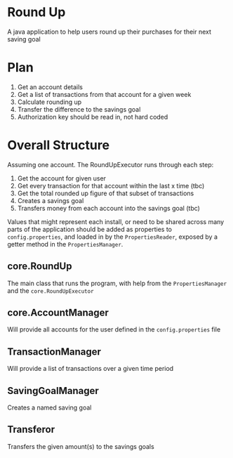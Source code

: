 # Round Up

A java application to help users round up their purchases for their next saving goal

# Plan

1. Get an account details
1. Get a list of transactions from that account for a given week
1. Calculate rounding up
1. Transfer the difference to the savings goal
1. Authorization key should be read in, not hard coded

# Overall Structure

Assuming one account.
The RoundUpExecutor runs through each step: 
1. Get the account for given user
1. Get every transaction for that account within the last x time (tbc)
1. Get the total rounded up figure of that subset of transactions
1. Creates a savings goal
1. Transfers money from each account into the savings goal (tbc)

Values that might represent each install, or need to be shared across many parts of the application should be added as 
properties to `config.properties`, and loaded in by the `PropertiesReader`, exposed by a getter method in the 
`PropertiesManager`.

## core.RoundUp
The main class that runs the program, with help from the `PropertiesManager` and the `core.RoundUpExecutor`

## core.AccountManager
Will provide all accounts for the user defined in the `config.properties` file

## TransactionManager
Will provide a list of transactions over a given time period

## SavingGoalManager
Creates a named saving goal

## Transferor
Transfers the given amount(s) to the savings goals


